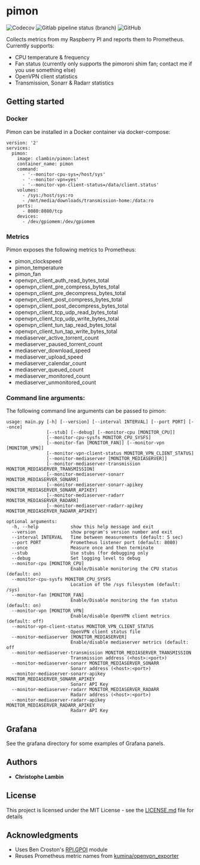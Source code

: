 # pimon

![Codecov](https://img.shields.io/codecov/c/gh/clambin/pimon?style=plastic)
![Gitlab pipeline status (branch)](https://img.shields.io/gitlab/pipeline/clambin/pimon/develop?style=plastic)
![GitHub](https://img.shields.io/github/license/clambin/pimon?style=plastic)

Collects metrics from my Raspberry PI and reports them to Prometheus.  Currently supports:

* CPU temperature & frequency
* Fan status (currently only supports the pimoroni shim fan; contact me if you use something else)
* OpenVPN client statistics
* Transmission, Sonarr & Radarr statistics

## Getting started

### Docker

Pimon can be installed in a Docker container via docker-compose:

```
version: '2'
services:
  pimon:
    image: clambin/pimon:latest
    container_name: pimon
    command: 
      - '--monitor-cpu-sys=/host/sys'
      - '--monitor-vpn=yes'
      - '--monitor-vpn-client-status=/data/client.status'
    volumes:
      - /sys:/host/sys:ro
      - /mnt/media/downloads/transmission-home:/data:ro
    ports:
      - 8080:8080/tcp
    devices:
      - /dev/gpiomem:/dev/gpiomem
```

### Metrics

Pimon exposes the following metrics to Prometheus:

* pimon_clockspeed
* pimon_temperature
* pimon_fan
* openvpn_client_auth_read_bytes_total
* openvpn_client_pre_compress_bytes_total
* openvpn_client_pre_decompress_bytes_total
* openvpn_client_post_compress_bytes_total
* openvpn_client_post_decompress_bytes_total
* openvpn_client_tcp_udp_read_bytes_total
* openvpn_client_tcp_udp_write_bytes_total
* openvpn_client_tun_tap_read_bytes_total
* openvpn_client_tun_tap_write_bytes_total
* mediaserver_active_torrent_count
* mediaserver_paused_torrent_count
* mediaserver_download_speed
* mediaserver_upload_speed
* mediaserver_calendar_count
* mediaserver_queued_count
* mediaserver_monitored_count
* mediaserver_unmonitored_count

### Command line arguments:

The following command line arguments can be passed to pimon:

```
usage: main.py [-h] [--version] [--interval INTERVAL] [--port PORT] [--once]
               [--stub] [--debug] [--monitor-cpu [MONITOR_CPU]]
               [--monitor-cpu-sysfs MONITOR_CPU_SYSFS]
               [--monitor-fan [MONITOR_FAN]] [--monitor-vpn [MONITOR_VPN]]
               [--monitor-vpn-client-status MONITOR_VPN_CLIENT_STATUS]
               [--monitor-mediaserver [MONITOR_MEDIASERVER]]
               [--monitor-mediaserver-transmission MONITOR_MEDIASERVER_TRANSMISSION]
               [--monitor-mediaserver-sonarr MONITOR_MEDIASERVER_SONARR]
               [--monitor-mediaserver-sonarr-apikey MONITOR_MEDIASERVER_SONARR_APIKEY]
               [--monitor-mediaserver-radarr MONITOR_MEDIASERVER_RADARR]
               [--monitor-mediaserver-radarr-apikey MONITOR_MEDIASERVER_RADARR_APIKEY]

optional arguments:
  -h, --help            show this help message and exit
  --version             show program's version number and exit
  --interval INTERVAL   Time between measurements (default: 5 sec)
  --port PORT           Prometheus listener port (default: 8080)
  --once                Measure once and then terminate
  --stub                Use stubs (for debugging only
  --debug               Set logging level to debug
  --monitor-cpu [MONITOR_CPU]
                        Enable/Disable monitoring the CPU status (default: on)
  --monitor-cpu-sysfs MONITOR_CPU_SYSFS
                        Location of the /sys filesystem (default: /sys)
  --monitor-fan [MONITOR_FAN]
                        Enable/Disable monitoring the fan status (default: on)
  --monitor-vpn [MONITOR_VPN]
                        Enable/disable OpenVPN client metrics (default: off)
  --monitor-vpn-client-status MONITOR_VPN_CLIENT_STATUS
                        OpenVPN client status file
  --monitor-mediaserver [MONITOR_MEDIASERVER]
                        Enable/disable mediaserver metrics (default: off
  --monitor-mediaserver-transmission MONITOR_MEDIASERVER_TRANSMISSION
                        Transmission address (<host>:<port>)
  --monitor-mediaserver-sonarr MONITOR_MEDIASERVER_SONARR
                        Sonarr address (<host>:<port>)
  --monitor-mediaserver-sonarr-apikey MONITOR_MEDIASERVER_SONARR_APIKEY
                        Sonarr API Key
  --monitor-mediaserver-radarr MONITOR_MEDIASERVER_RADARR
                        Radarr address (<host>:<port>)
  --monitor-mediaserver-radarr-apikey MONITOR_MEDIASERVER_RADARR_APIKEY
                        Radarr API Key
```

## Grafana

See the grafana directory for some examples of Grafana panels.

## Authors

* **Christophe Lambin**

## License

This project is licensed under the MIT License - see the [LICENSE.md](LICENSE.md) file for details

## Acknowledgments

* Uses Ben Croston's [RPI.GPOI](https://pypi.org/project/RPi.GPIO/) module
* Reuses Prometheus metric names from [kumina/openvpn_exporter](https://github.com/kumina/openvpn_exporter)
